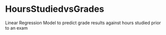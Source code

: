 # HoursStudiedvsGrades
Linear Regression Model to predict grade results against hours studied prior to an exam
